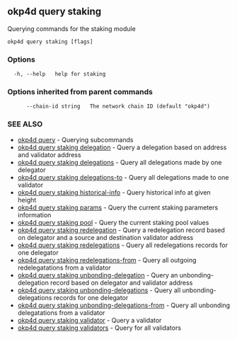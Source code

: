 ## okp4d query staking

Querying commands for the staking module

```
okp4d query staking [flags]
```

### Options

```
  -h, --help   help for staking
```

### Options inherited from parent commands

```
      --chain-id string   The network chain ID (default "okp4d")
```

### SEE ALSO

* [okp4d query](okp4d_query.md)	 - Querying subcommands
* [okp4d query staking delegation](okp4d_query_staking_delegation.md)	 - Query a delegation based on address and validator address
* [okp4d query staking delegations](okp4d_query_staking_delegations.md)	 - Query all delegations made by one delegator
* [okp4d query staking delegations-to](okp4d_query_staking_delegations-to.md)	 - Query all delegations made to one validator
* [okp4d query staking historical-info](okp4d_query_staking_historical-info.md)	 - Query historical info at given height
* [okp4d query staking params](okp4d_query_staking_params.md)	 - Query the current staking parameters information
* [okp4d query staking pool](okp4d_query_staking_pool.md)	 - Query the current staking pool values
* [okp4d query staking redelegation](okp4d_query_staking_redelegation.md)	 - Query a redelegation record based on delegator and a source and destination validator address
* [okp4d query staking redelegations](okp4d_query_staking_redelegations.md)	 - Query all redelegations records for one delegator
* [okp4d query staking redelegations-from](okp4d_query_staking_redelegations-from.md)	 - Query all outgoing redelegatations from a validator
* [okp4d query staking unbonding-delegation](okp4d_query_staking_unbonding-delegation.md)	 - Query an unbonding-delegation record based on delegator and validator address
* [okp4d query staking unbonding-delegations](okp4d_query_staking_unbonding-delegations.md)	 - Query all unbonding-delegations records for one delegator
* [okp4d query staking unbonding-delegations-from](okp4d_query_staking_unbonding-delegations-from.md)	 - Query all unbonding delegatations from a validator
* [okp4d query staking validator](okp4d_query_staking_validator.md)	 - Query a validator
* [okp4d query staking validators](okp4d_query_staking_validators.md)	 - Query for all validators
